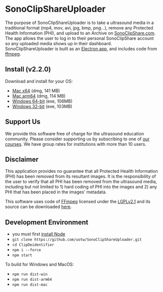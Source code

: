 # SonoClipShareUploader
The purpose of SonoClipShareUploader is to take a ultrasound media in a traditional format (mp4, mov, avi, jpg, bmp, png...), remove any Protected Health Information (PHI), and upload to an Archive on [SonoClipShare.com](https://www.SonoClipShare.com). The app allows the user to log in to their personal SonoClipShare account so any uploaded media shows up in their dashboard. SonoClipShareUploader is built as an [Electron app](https://electronjs.org/), and includes code from [ffmpeg](https://www.ffmpeg.org/).

## Install (v2.2.0)
Download and install for your OS:
- [Mac x64](https://d25ixnv6uinqzi.cloudfront.net/Anonymizer/SCS.installer.2.2.0.x64.dmg) (dmg, 141 MB)
- [Mac arm64](https://d25ixnv6uinqzi.cloudfront.net/Anonymizer/SCS.installer.2.2.0.arm64.dmg) (dmg, 114 MB)
- [Windows 64-bit](https://d25ixnv6uinqzi.cloudfront.net/Anonymizer/SCS_uploader.v2.2.0.x64.exe) (exe, 106MB)
- [Windows 32-bit](https://d25ixnv6uinqzi.cloudfront.net/Anonymizer/SCS_uploader.v2.2.0.ia32.exe) (exe, 103MB)

## Support Us
We provide this software free of charge for the ultrasound education community. Please consider supporting us by subscribing to one of [our courses](https://courses.coreultrasound.com/). We have group rates for institutions with more than 10 users.

## Disclaimer
This application provides no guarantee that all Protected Health Information (PHI) has been removed from its resultant images. It is the responsibility of the user to verify that all PHI has been removed from the ultrasound media, including but not limited to 1) hard coding of PHI into the images and 2) any PHI that has been placed in the images' metadata.

This software uses code of <a href=http://ffmpeg.org>FFmpeg</a> licensed under the <a href=http://www.gnu.org/licenses/old-licenses/lgpl-2.1.html>LGPLv2.1</a> and its source can be downloaded <a href=link_to_your_sources>here</a>.

## Development Environment
- you must first [install Node](https://nodejs.org/en/download/)
- `git clone https://github.com/uotw/SonoClipShareUploader.git`
- `cd ClipDeidentifier`
- `npm i --force`
- `npm start`

To build for Windows and MacOS:
- `npm run dist-win`
- `npm run dist-arm64`
- `npm run dist-mac`